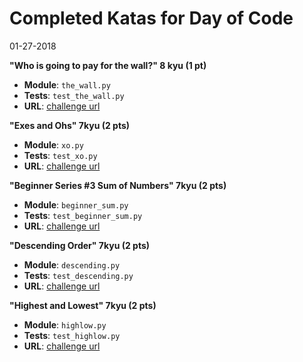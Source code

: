 # Completed Katas for Day of Code
01-27-2018

**"Who is going to pay for the wall?" 8 kyu (1 pt)**
- **Module**: `the_wall.py`
- **Tests**: `test_the_wall.py`
- **URL**: [challenge url](https://www.codewars.com/kata/58bf9bd943fadb2a980000a7)

**"Exes and Ohs" 7kyu (2 pts)**
- **Module**: `xo.py`
- **Tests**: `test_xo.py`
- **URL**: [challenge url](https://www.codewars.com/kata/exes-and-ohs/python)

**"Beginner Series #3 Sum of Numbers" 7kyu (2 pts)**
- **Module**: `beginner_sum.py`
- **Tests**: `test_beginner_sum.py`
- **URL**: [challenge url](https://www.codewars.com/kata/55f2b110f61eb01779000053)

**"Descending Order" 7kyu (2 pts)**
- **Module**: `descending.py`
- **Tests**: `test_descending.py`
- **URL**: [challenge url](https://www.codewars.com/kata/5467e4d82edf8bbf40000155/train/python)

**"Highest and Lowest" 7kyu (2 pts)**
- **Module**: `highlow.py`
- **Tests**: `test_highlow.py`
- **URL**: [challenge url](http://www.codewars.com/kata/554b4ac871d6813a03000035/train/python)




